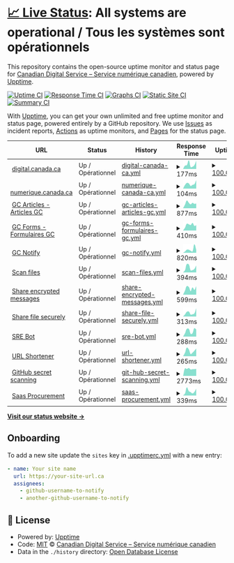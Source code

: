 # [📈 Live Status](https://cds-snc.github.io/status-statut): <!--live status--> **All systems are operational / Tous les systèmes sont opérationnels**

This repository contains the open-source uptime monitor and status page for [Canadian Digital Service – Service numérique canadien](https://digital.canada.ca), powered by [Upptime](https://github.com/upptime/upptime).

[![Uptime CI](https://github.com/cds-snc/status-statut/workflows/Uptime%20CI/badge.svg)](https://github.com/cds-snc/status-statut/actions?query=workflow%3A%22Uptime+CI%22)
[![Response Time CI](https://github.com/cds-snc/status-statut/workflows/Response%20Time%20CI/badge.svg)](https://github.com/cds-snc/status-statut/actions?query=workflow%3A%22Response+Time+CI%22)
[![Graphs CI](https://github.com/cds-snc/status-statut/workflows/Graphs%20CI/badge.svg)](https://github.com/cds-snc/status-statut/actions?query=workflow%3A%22Graphs+CI%22)
[![Static Site CI](https://github.com/cds-snc/status-statut/workflows/Static%20Site%20CI/badge.svg)](https://github.com/cds-snc/status-statut/actions?query=workflow%3A%22Static+Site+CI%22)
[![Summary CI](https://github.com/cds-snc/status-statut/workflows/Summary%20CI/badge.svg)](https://github.com/cds-snc/status-statut/actions?query=workflow%3A%22Summary+CI%22)

With [Upptime](https://upptime.js.org), you can get your own unlimited and free uptime monitor and status page, powered entirely by a GitHub repository. We use [Issues](https://github.com/cds-snc/status-statut/issues) as incident reports, [Actions](https://github.com/cds-snc/status-statut/actions) as uptime monitors, and [Pages](https://cds-snc.github.io/status-statut) for the status page.

<!--start: status pages-->
<!-- This summary is generated by Upptime (https://github.com/upptime/upptime) -->
<!-- Do not edit this manually, your changes will be overwritten -->
<!-- prettier-ignore -->
| URL | Status | History | Response Time | Uptime |
| --- | ------ | ------- | ------------- | ------ |
| <img alt="" src="https://icons.duckduckgo.com/ip3/digital.canada.ca.ico" height="13"> [digital.canada.ca](https://digital.canada.ca/) | Up / Opérationnel | [digital-canada-ca.yml](https://github.com/cds-snc/status-statut/commits/HEAD/history/digital-canada-ca.yml) | <details><summary><img alt="Response time graph" src="./graphs/digital-canada-ca/response-time-week.png" height="20"> 177ms</summary><br><a href="https://status-statut.cds-snc.ca/history/digital-canada-ca"><img alt="Response time 166" src="https://img.shields.io/endpoint?url=https%3A%2F%2Fraw.githubusercontent.com%2Fcds-snc%2Fstatus-statut%2FHEAD%2Fapi%2Fdigital-canada-ca%2Fresponse-time.json"></a><br><a href="https://status-statut.cds-snc.ca/history/digital-canada-ca"><img alt="24-hour response time 127" src="https://img.shields.io/endpoint?url=https%3A%2F%2Fraw.githubusercontent.com%2Fcds-snc%2Fstatus-statut%2FHEAD%2Fapi%2Fdigital-canada-ca%2Fresponse-time-day.json"></a><br><a href="https://status-statut.cds-snc.ca/history/digital-canada-ca"><img alt="7-day response time 177" src="https://img.shields.io/endpoint?url=https%3A%2F%2Fraw.githubusercontent.com%2Fcds-snc%2Fstatus-statut%2FHEAD%2Fapi%2Fdigital-canada-ca%2Fresponse-time-week.json"></a><br><a href="https://status-statut.cds-snc.ca/history/digital-canada-ca"><img alt="30-day response time 128" src="https://img.shields.io/endpoint?url=https%3A%2F%2Fraw.githubusercontent.com%2Fcds-snc%2Fstatus-statut%2FHEAD%2Fapi%2Fdigital-canada-ca%2Fresponse-time-month.json"></a><br><a href="https://status-statut.cds-snc.ca/history/digital-canada-ca"><img alt="1-year response time 166" src="https://img.shields.io/endpoint?url=https%3A%2F%2Fraw.githubusercontent.com%2Fcds-snc%2Fstatus-statut%2FHEAD%2Fapi%2Fdigital-canada-ca%2Fresponse-time-year.json"></a></details> | <details><summary><a href="https://status-statut.cds-snc.ca/history/digital-canada-ca">100.00%</a></summary><a href="https://status-statut.cds-snc.ca/history/digital-canada-ca"><img alt="All-time uptime 100.00%" src="https://img.shields.io/endpoint?url=https%3A%2F%2Fraw.githubusercontent.com%2Fcds-snc%2Fstatus-statut%2FHEAD%2Fapi%2Fdigital-canada-ca%2Fuptime.json"></a><br><a href="https://status-statut.cds-snc.ca/history/digital-canada-ca"><img alt="24-hour uptime 100.00%" src="https://img.shields.io/endpoint?url=https%3A%2F%2Fraw.githubusercontent.com%2Fcds-snc%2Fstatus-statut%2FHEAD%2Fapi%2Fdigital-canada-ca%2Fuptime-day.json"></a><br><a href="https://status-statut.cds-snc.ca/history/digital-canada-ca"><img alt="7-day uptime 100.00%" src="https://img.shields.io/endpoint?url=https%3A%2F%2Fraw.githubusercontent.com%2Fcds-snc%2Fstatus-statut%2FHEAD%2Fapi%2Fdigital-canada-ca%2Fuptime-week.json"></a><br><a href="https://status-statut.cds-snc.ca/history/digital-canada-ca"><img alt="30-day uptime 100.00%" src="https://img.shields.io/endpoint?url=https%3A%2F%2Fraw.githubusercontent.com%2Fcds-snc%2Fstatus-statut%2FHEAD%2Fapi%2Fdigital-canada-ca%2Fuptime-month.json"></a><br><a href="https://status-statut.cds-snc.ca/history/digital-canada-ca"><img alt="1-year uptime 100.00%" src="https://img.shields.io/endpoint?url=https%3A%2F%2Fraw.githubusercontent.com%2Fcds-snc%2Fstatus-statut%2FHEAD%2Fapi%2Fdigital-canada-ca%2Fuptime-year.json"></a></details>
| <img alt="" src="https://icons.duckduckgo.com/ip3/numerique.canada.ca.ico" height="13"> [numerique.canada.ca](https://numerique.canada.ca/) | Up / Opérationnel | [numerique-canada-ca.yml](https://github.com/cds-snc/status-statut/commits/HEAD/history/numerique-canada-ca.yml) | <details><summary><img alt="Response time graph" src="./graphs/numerique-canada-ca/response-time-week.png" height="20"> 104ms</summary><br><a href="https://status-statut.cds-snc.ca/history/numerique-canada-ca"><img alt="Response time 137" src="https://img.shields.io/endpoint?url=https%3A%2F%2Fraw.githubusercontent.com%2Fcds-snc%2Fstatus-statut%2FHEAD%2Fapi%2Fnumerique-canada-ca%2Fresponse-time.json"></a><br><a href="https://status-statut.cds-snc.ca/history/numerique-canada-ca"><img alt="24-hour response time 58" src="https://img.shields.io/endpoint?url=https%3A%2F%2Fraw.githubusercontent.com%2Fcds-snc%2Fstatus-statut%2FHEAD%2Fapi%2Fnumerique-canada-ca%2Fresponse-time-day.json"></a><br><a href="https://status-statut.cds-snc.ca/history/numerique-canada-ca"><img alt="7-day response time 104" src="https://img.shields.io/endpoint?url=https%3A%2F%2Fraw.githubusercontent.com%2Fcds-snc%2Fstatus-statut%2FHEAD%2Fapi%2Fnumerique-canada-ca%2Fresponse-time-week.json"></a><br><a href="https://status-statut.cds-snc.ca/history/numerique-canada-ca"><img alt="30-day response time 110" src="https://img.shields.io/endpoint?url=https%3A%2F%2Fraw.githubusercontent.com%2Fcds-snc%2Fstatus-statut%2FHEAD%2Fapi%2Fnumerique-canada-ca%2Fresponse-time-month.json"></a><br><a href="https://status-statut.cds-snc.ca/history/numerique-canada-ca"><img alt="1-year response time 137" src="https://img.shields.io/endpoint?url=https%3A%2F%2Fraw.githubusercontent.com%2Fcds-snc%2Fstatus-statut%2FHEAD%2Fapi%2Fnumerique-canada-ca%2Fresponse-time-year.json"></a></details> | <details><summary><a href="https://status-statut.cds-snc.ca/history/numerique-canada-ca">100.00%</a></summary><a href="https://status-statut.cds-snc.ca/history/numerique-canada-ca"><img alt="All-time uptime 100.00%" src="https://img.shields.io/endpoint?url=https%3A%2F%2Fraw.githubusercontent.com%2Fcds-snc%2Fstatus-statut%2FHEAD%2Fapi%2Fnumerique-canada-ca%2Fuptime.json"></a><br><a href="https://status-statut.cds-snc.ca/history/numerique-canada-ca"><img alt="24-hour uptime 100.00%" src="https://img.shields.io/endpoint?url=https%3A%2F%2Fraw.githubusercontent.com%2Fcds-snc%2Fstatus-statut%2FHEAD%2Fapi%2Fnumerique-canada-ca%2Fuptime-day.json"></a><br><a href="https://status-statut.cds-snc.ca/history/numerique-canada-ca"><img alt="7-day uptime 100.00%" src="https://img.shields.io/endpoint?url=https%3A%2F%2Fraw.githubusercontent.com%2Fcds-snc%2Fstatus-statut%2FHEAD%2Fapi%2Fnumerique-canada-ca%2Fuptime-week.json"></a><br><a href="https://status-statut.cds-snc.ca/history/numerique-canada-ca"><img alt="30-day uptime 100.00%" src="https://img.shields.io/endpoint?url=https%3A%2F%2Fraw.githubusercontent.com%2Fcds-snc%2Fstatus-statut%2FHEAD%2Fapi%2Fnumerique-canada-ca%2Fuptime-month.json"></a><br><a href="https://status-statut.cds-snc.ca/history/numerique-canada-ca"><img alt="1-year uptime 100.00%" src="https://img.shields.io/endpoint?url=https%3A%2F%2Fraw.githubusercontent.com%2Fcds-snc%2Fstatus-statut%2FHEAD%2Fapi%2Fnumerique-canada-ca%2Fuptime-year.json"></a></details>
| <img alt="" src="https://icons.duckduckgo.com/ip3/articles.alpha.canada.ca.ico" height="13"> [GC Articles - Articles GC](https://articles.alpha.canada.ca/sign-in-se-connecter/) | Up / Opérationnel | [gc-articles-articles-gc.yml](https://github.com/cds-snc/status-statut/commits/HEAD/history/gc-articles-articles-gc.yml) | <details><summary><img alt="Response time graph" src="./graphs/gc-articles-articles-gc/response-time-week.png" height="20"> 877ms</summary><br><a href="https://status-statut.cds-snc.ca/history/gc-articles-articles-gc"><img alt="Response time 720" src="https://img.shields.io/endpoint?url=https%3A%2F%2Fraw.githubusercontent.com%2Fcds-snc%2Fstatus-statut%2FHEAD%2Fapi%2Fgc-articles-articles-gc%2Fresponse-time.json"></a><br><a href="https://status-statut.cds-snc.ca/history/gc-articles-articles-gc"><img alt="24-hour response time 1177" src="https://img.shields.io/endpoint?url=https%3A%2F%2Fraw.githubusercontent.com%2Fcds-snc%2Fstatus-statut%2FHEAD%2Fapi%2Fgc-articles-articles-gc%2Fresponse-time-day.json"></a><br><a href="https://status-statut.cds-snc.ca/history/gc-articles-articles-gc"><img alt="7-day response time 877" src="https://img.shields.io/endpoint?url=https%3A%2F%2Fraw.githubusercontent.com%2Fcds-snc%2Fstatus-statut%2FHEAD%2Fapi%2Fgc-articles-articles-gc%2Fresponse-time-week.json"></a><br><a href="https://status-statut.cds-snc.ca/history/gc-articles-articles-gc"><img alt="30-day response time 752" src="https://img.shields.io/endpoint?url=https%3A%2F%2Fraw.githubusercontent.com%2Fcds-snc%2Fstatus-statut%2FHEAD%2Fapi%2Fgc-articles-articles-gc%2Fresponse-time-month.json"></a><br><a href="https://status-statut.cds-snc.ca/history/gc-articles-articles-gc"><img alt="1-year response time 720" src="https://img.shields.io/endpoint?url=https%3A%2F%2Fraw.githubusercontent.com%2Fcds-snc%2Fstatus-statut%2FHEAD%2Fapi%2Fgc-articles-articles-gc%2Fresponse-time-year.json"></a></details> | <details><summary><a href="https://status-statut.cds-snc.ca/history/gc-articles-articles-gc">100.00%</a></summary><a href="https://status-statut.cds-snc.ca/history/gc-articles-articles-gc"><img alt="All-time uptime 100.00%" src="https://img.shields.io/endpoint?url=https%3A%2F%2Fraw.githubusercontent.com%2Fcds-snc%2Fstatus-statut%2FHEAD%2Fapi%2Fgc-articles-articles-gc%2Fuptime.json"></a><br><a href="https://status-statut.cds-snc.ca/history/gc-articles-articles-gc"><img alt="24-hour uptime 100.00%" src="https://img.shields.io/endpoint?url=https%3A%2F%2Fraw.githubusercontent.com%2Fcds-snc%2Fstatus-statut%2FHEAD%2Fapi%2Fgc-articles-articles-gc%2Fuptime-day.json"></a><br><a href="https://status-statut.cds-snc.ca/history/gc-articles-articles-gc"><img alt="7-day uptime 100.00%" src="https://img.shields.io/endpoint?url=https%3A%2F%2Fraw.githubusercontent.com%2Fcds-snc%2Fstatus-statut%2FHEAD%2Fapi%2Fgc-articles-articles-gc%2Fuptime-week.json"></a><br><a href="https://status-statut.cds-snc.ca/history/gc-articles-articles-gc"><img alt="30-day uptime 100.00%" src="https://img.shields.io/endpoint?url=https%3A%2F%2Fraw.githubusercontent.com%2Fcds-snc%2Fstatus-statut%2FHEAD%2Fapi%2Fgc-articles-articles-gc%2Fuptime-month.json"></a><br><a href="https://status-statut.cds-snc.ca/history/gc-articles-articles-gc"><img alt="1-year uptime 100.00%" src="https://img.shields.io/endpoint?url=https%3A%2F%2Fraw.githubusercontent.com%2Fcds-snc%2Fstatus-statut%2FHEAD%2Fapi%2Fgc-articles-articles-gc%2Fuptime-year.json"></a></details>
| <img alt="" src="https://icons.duckduckgo.com/ip3/forms-formulaires.alpha.canada.ca.ico" height="13"> [GC Forms - Formulaires GC](https://forms-formulaires.alpha.canada.ca/) | Up / Opérationnel | [gc-forms-formulaires-gc.yml](https://github.com/cds-snc/status-statut/commits/HEAD/history/gc-forms-formulaires-gc.yml) | <details><summary><img alt="Response time graph" src="./graphs/gc-forms-formulaires-gc/response-time-week.png" height="20"> 410ms</summary><br><a href="https://status-statut.cds-snc.ca/history/gc-forms-formulaires-gc"><img alt="Response time 334" src="https://img.shields.io/endpoint?url=https%3A%2F%2Fraw.githubusercontent.com%2Fcds-snc%2Fstatus-statut%2FHEAD%2Fapi%2Fgc-forms-formulaires-gc%2Fresponse-time.json"></a><br><a href="https://status-statut.cds-snc.ca/history/gc-forms-formulaires-gc"><img alt="24-hour response time 439" src="https://img.shields.io/endpoint?url=https%3A%2F%2Fraw.githubusercontent.com%2Fcds-snc%2Fstatus-statut%2FHEAD%2Fapi%2Fgc-forms-formulaires-gc%2Fresponse-time-day.json"></a><br><a href="https://status-statut.cds-snc.ca/history/gc-forms-formulaires-gc"><img alt="7-day response time 410" src="https://img.shields.io/endpoint?url=https%3A%2F%2Fraw.githubusercontent.com%2Fcds-snc%2Fstatus-statut%2FHEAD%2Fapi%2Fgc-forms-formulaires-gc%2Fresponse-time-week.json"></a><br><a href="https://status-statut.cds-snc.ca/history/gc-forms-formulaires-gc"><img alt="30-day response time 299" src="https://img.shields.io/endpoint?url=https%3A%2F%2Fraw.githubusercontent.com%2Fcds-snc%2Fstatus-statut%2FHEAD%2Fapi%2Fgc-forms-formulaires-gc%2Fresponse-time-month.json"></a><br><a href="https://status-statut.cds-snc.ca/history/gc-forms-formulaires-gc"><img alt="1-year response time 334" src="https://img.shields.io/endpoint?url=https%3A%2F%2Fraw.githubusercontent.com%2Fcds-snc%2Fstatus-statut%2FHEAD%2Fapi%2Fgc-forms-formulaires-gc%2Fresponse-time-year.json"></a></details> | <details><summary><a href="https://status-statut.cds-snc.ca/history/gc-forms-formulaires-gc">100.00%</a></summary><a href="https://status-statut.cds-snc.ca/history/gc-forms-formulaires-gc"><img alt="All-time uptime 99.99%" src="https://img.shields.io/endpoint?url=https%3A%2F%2Fraw.githubusercontent.com%2Fcds-snc%2Fstatus-statut%2FHEAD%2Fapi%2Fgc-forms-formulaires-gc%2Fuptime.json"></a><br><a href="https://status-statut.cds-snc.ca/history/gc-forms-formulaires-gc"><img alt="24-hour uptime 100.00%" src="https://img.shields.io/endpoint?url=https%3A%2F%2Fraw.githubusercontent.com%2Fcds-snc%2Fstatus-statut%2FHEAD%2Fapi%2Fgc-forms-formulaires-gc%2Fuptime-day.json"></a><br><a href="https://status-statut.cds-snc.ca/history/gc-forms-formulaires-gc"><img alt="7-day uptime 100.00%" src="https://img.shields.io/endpoint?url=https%3A%2F%2Fraw.githubusercontent.com%2Fcds-snc%2Fstatus-statut%2FHEAD%2Fapi%2Fgc-forms-formulaires-gc%2Fuptime-week.json"></a><br><a href="https://status-statut.cds-snc.ca/history/gc-forms-formulaires-gc"><img alt="30-day uptime 100.00%" src="https://img.shields.io/endpoint?url=https%3A%2F%2Fraw.githubusercontent.com%2Fcds-snc%2Fstatus-statut%2FHEAD%2Fapi%2Fgc-forms-formulaires-gc%2Fuptime-month.json"></a><br><a href="https://status-statut.cds-snc.ca/history/gc-forms-formulaires-gc"><img alt="1-year uptime 99.99%" src="https://img.shields.io/endpoint?url=https%3A%2F%2Fraw.githubusercontent.com%2Fcds-snc%2Fstatus-statut%2FHEAD%2Fapi%2Fgc-forms-formulaires-gc%2Fuptime-year.json"></a></details>
| <img alt="" src="https://icons.duckduckgo.com/ip3/notification.canada.ca.ico" height="13"> [GC Notify](https://notification.canada.ca/) | Up / Opérationnel | [gc-notify.yml](https://github.com/cds-snc/status-statut/commits/HEAD/history/gc-notify.yml) | <details><summary><img alt="Response time graph" src="./graphs/gc-notify/response-time-week.png" height="20"> 820ms</summary><br><a href="https://status-statut.cds-snc.ca/history/gc-notify"><img alt="Response time 554" src="https://img.shields.io/endpoint?url=https%3A%2F%2Fraw.githubusercontent.com%2Fcds-snc%2Fstatus-statut%2FHEAD%2Fapi%2Fgc-notify%2Fresponse-time.json"></a><br><a href="https://status-statut.cds-snc.ca/history/gc-notify"><img alt="24-hour response time 1613" src="https://img.shields.io/endpoint?url=https%3A%2F%2Fraw.githubusercontent.com%2Fcds-snc%2Fstatus-statut%2FHEAD%2Fapi%2Fgc-notify%2Fresponse-time-day.json"></a><br><a href="https://status-statut.cds-snc.ca/history/gc-notify"><img alt="7-day response time 820" src="https://img.shields.io/endpoint?url=https%3A%2F%2Fraw.githubusercontent.com%2Fcds-snc%2Fstatus-statut%2FHEAD%2Fapi%2Fgc-notify%2Fresponse-time-week.json"></a><br><a href="https://status-statut.cds-snc.ca/history/gc-notify"><img alt="30-day response time 584" src="https://img.shields.io/endpoint?url=https%3A%2F%2Fraw.githubusercontent.com%2Fcds-snc%2Fstatus-statut%2FHEAD%2Fapi%2Fgc-notify%2Fresponse-time-month.json"></a><br><a href="https://status-statut.cds-snc.ca/history/gc-notify"><img alt="1-year response time 554" src="https://img.shields.io/endpoint?url=https%3A%2F%2Fraw.githubusercontent.com%2Fcds-snc%2Fstatus-statut%2FHEAD%2Fapi%2Fgc-notify%2Fresponse-time-year.json"></a></details> | <details><summary><a href="https://status-statut.cds-snc.ca/history/gc-notify">100.00%</a></summary><a href="https://status-statut.cds-snc.ca/history/gc-notify"><img alt="All-time uptime 99.99%" src="https://img.shields.io/endpoint?url=https%3A%2F%2Fraw.githubusercontent.com%2Fcds-snc%2Fstatus-statut%2FHEAD%2Fapi%2Fgc-notify%2Fuptime.json"></a><br><a href="https://status-statut.cds-snc.ca/history/gc-notify"><img alt="24-hour uptime 100.00%" src="https://img.shields.io/endpoint?url=https%3A%2F%2Fraw.githubusercontent.com%2Fcds-snc%2Fstatus-statut%2FHEAD%2Fapi%2Fgc-notify%2Fuptime-day.json"></a><br><a href="https://status-statut.cds-snc.ca/history/gc-notify"><img alt="7-day uptime 100.00%" src="https://img.shields.io/endpoint?url=https%3A%2F%2Fraw.githubusercontent.com%2Fcds-snc%2Fstatus-statut%2FHEAD%2Fapi%2Fgc-notify%2Fuptime-week.json"></a><br><a href="https://status-statut.cds-snc.ca/history/gc-notify"><img alt="30-day uptime 100.00%" src="https://img.shields.io/endpoint?url=https%3A%2F%2Fraw.githubusercontent.com%2Fcds-snc%2Fstatus-statut%2FHEAD%2Fapi%2Fgc-notify%2Fuptime-month.json"></a><br><a href="https://status-statut.cds-snc.ca/history/gc-notify"><img alt="1-year uptime 99.99%" src="https://img.shields.io/endpoint?url=https%3A%2F%2Fraw.githubusercontent.com%2Fcds-snc%2Fstatus-statut%2FHEAD%2Fapi%2Fgc-notify%2Fuptime-year.json"></a></details>
| <img alt="" src="https://icons.duckduckgo.com/ip3/scan-files.alpha.canada.ca.ico" height="13"> [Scan files](https://scan-files.alpha.canada.ca/healthcheck) | Up / Opérationnel | [scan-files.yml](https://github.com/cds-snc/status-statut/commits/HEAD/history/scan-files.yml) | <details><summary><img alt="Response time graph" src="./graphs/scan-files/response-time-week.png" height="20"> 394ms</summary><br><a href="https://status-statut.cds-snc.ca/history/scan-files"><img alt="Response time 346" src="https://img.shields.io/endpoint?url=https%3A%2F%2Fraw.githubusercontent.com%2Fcds-snc%2Fstatus-statut%2FHEAD%2Fapi%2Fscan-files%2Fresponse-time.json"></a><br><a href="https://status-statut.cds-snc.ca/history/scan-files"><img alt="24-hour response time 311" src="https://img.shields.io/endpoint?url=https%3A%2F%2Fraw.githubusercontent.com%2Fcds-snc%2Fstatus-statut%2FHEAD%2Fapi%2Fscan-files%2Fresponse-time-day.json"></a><br><a href="https://status-statut.cds-snc.ca/history/scan-files"><img alt="7-day response time 394" src="https://img.shields.io/endpoint?url=https%3A%2F%2Fraw.githubusercontent.com%2Fcds-snc%2Fstatus-statut%2FHEAD%2Fapi%2Fscan-files%2Fresponse-time-week.json"></a><br><a href="https://status-statut.cds-snc.ca/history/scan-files"><img alt="30-day response time 288" src="https://img.shields.io/endpoint?url=https%3A%2F%2Fraw.githubusercontent.com%2Fcds-snc%2Fstatus-statut%2FHEAD%2Fapi%2Fscan-files%2Fresponse-time-month.json"></a><br><a href="https://status-statut.cds-snc.ca/history/scan-files"><img alt="1-year response time 346" src="https://img.shields.io/endpoint?url=https%3A%2F%2Fraw.githubusercontent.com%2Fcds-snc%2Fstatus-statut%2FHEAD%2Fapi%2Fscan-files%2Fresponse-time-year.json"></a></details> | <details><summary><a href="https://status-statut.cds-snc.ca/history/scan-files">100.00%</a></summary><a href="https://status-statut.cds-snc.ca/history/scan-files"><img alt="All-time uptime 99.92%" src="https://img.shields.io/endpoint?url=https%3A%2F%2Fraw.githubusercontent.com%2Fcds-snc%2Fstatus-statut%2FHEAD%2Fapi%2Fscan-files%2Fuptime.json"></a><br><a href="https://status-statut.cds-snc.ca/history/scan-files"><img alt="24-hour uptime 100.00%" src="https://img.shields.io/endpoint?url=https%3A%2F%2Fraw.githubusercontent.com%2Fcds-snc%2Fstatus-statut%2FHEAD%2Fapi%2Fscan-files%2Fuptime-day.json"></a><br><a href="https://status-statut.cds-snc.ca/history/scan-files"><img alt="7-day uptime 100.00%" src="https://img.shields.io/endpoint?url=https%3A%2F%2Fraw.githubusercontent.com%2Fcds-snc%2Fstatus-statut%2FHEAD%2Fapi%2Fscan-files%2Fuptime-week.json"></a><br><a href="https://status-statut.cds-snc.ca/history/scan-files"><img alt="30-day uptime 100.00%" src="https://img.shields.io/endpoint?url=https%3A%2F%2Fraw.githubusercontent.com%2Fcds-snc%2Fstatus-statut%2FHEAD%2Fapi%2Fscan-files%2Fuptime-month.json"></a><br><a href="https://status-statut.cds-snc.ca/history/scan-files"><img alt="1-year uptime 99.92%" src="https://img.shields.io/endpoint?url=https%3A%2F%2Fraw.githubusercontent.com%2Fcds-snc%2Fstatus-statut%2FHEAD%2Fapi%2Fscan-files%2Fuptime-year.json"></a></details>
| <img alt="" src="https://icons.duckduckgo.com/ip3/encrypted-message.cdssandbox.xyz.ico" height="13"> [Share encrypted messages](https://encrypted-message.cdssandbox.xyz/) | Up / Opérationnel | [share-encrypted-messages.yml](https://github.com/cds-snc/status-statut/commits/HEAD/history/share-encrypted-messages.yml) | <details><summary><img alt="Response time graph" src="./graphs/share-encrypted-messages/response-time-week.png" height="20"> 599ms</summary><br><a href="https://status-statut.cds-snc.ca/history/share-encrypted-messages"><img alt="Response time 516" src="https://img.shields.io/endpoint?url=https%3A%2F%2Fraw.githubusercontent.com%2Fcds-snc%2Fstatus-statut%2FHEAD%2Fapi%2Fshare-encrypted-messages%2Fresponse-time.json"></a><br><a href="https://status-statut.cds-snc.ca/history/share-encrypted-messages"><img alt="24-hour response time 547" src="https://img.shields.io/endpoint?url=https%3A%2F%2Fraw.githubusercontent.com%2Fcds-snc%2Fstatus-statut%2FHEAD%2Fapi%2Fshare-encrypted-messages%2Fresponse-time-day.json"></a><br><a href="https://status-statut.cds-snc.ca/history/share-encrypted-messages"><img alt="7-day response time 599" src="https://img.shields.io/endpoint?url=https%3A%2F%2Fraw.githubusercontent.com%2Fcds-snc%2Fstatus-statut%2FHEAD%2Fapi%2Fshare-encrypted-messages%2Fresponse-time-week.json"></a><br><a href="https://status-statut.cds-snc.ca/history/share-encrypted-messages"><img alt="30-day response time 516" src="https://img.shields.io/endpoint?url=https%3A%2F%2Fraw.githubusercontent.com%2Fcds-snc%2Fstatus-statut%2FHEAD%2Fapi%2Fshare-encrypted-messages%2Fresponse-time-month.json"></a><br><a href="https://status-statut.cds-snc.ca/history/share-encrypted-messages"><img alt="1-year response time 516" src="https://img.shields.io/endpoint?url=https%3A%2F%2Fraw.githubusercontent.com%2Fcds-snc%2Fstatus-statut%2FHEAD%2Fapi%2Fshare-encrypted-messages%2Fresponse-time-year.json"></a></details> | <details><summary><a href="https://status-statut.cds-snc.ca/history/share-encrypted-messages">100.00%</a></summary><a href="https://status-statut.cds-snc.ca/history/share-encrypted-messages"><img alt="All-time uptime 100.00%" src="https://img.shields.io/endpoint?url=https%3A%2F%2Fraw.githubusercontent.com%2Fcds-snc%2Fstatus-statut%2FHEAD%2Fapi%2Fshare-encrypted-messages%2Fuptime.json"></a><br><a href="https://status-statut.cds-snc.ca/history/share-encrypted-messages"><img alt="24-hour uptime 100.00%" src="https://img.shields.io/endpoint?url=https%3A%2F%2Fraw.githubusercontent.com%2Fcds-snc%2Fstatus-statut%2FHEAD%2Fapi%2Fshare-encrypted-messages%2Fuptime-day.json"></a><br><a href="https://status-statut.cds-snc.ca/history/share-encrypted-messages"><img alt="7-day uptime 100.00%" src="https://img.shields.io/endpoint?url=https%3A%2F%2Fraw.githubusercontent.com%2Fcds-snc%2Fstatus-statut%2FHEAD%2Fapi%2Fshare-encrypted-messages%2Fuptime-week.json"></a><br><a href="https://status-statut.cds-snc.ca/history/share-encrypted-messages"><img alt="30-day uptime 100.00%" src="https://img.shields.io/endpoint?url=https%3A%2F%2Fraw.githubusercontent.com%2Fcds-snc%2Fstatus-statut%2FHEAD%2Fapi%2Fshare-encrypted-messages%2Fuptime-month.json"></a><br><a href="https://status-statut.cds-snc.ca/history/share-encrypted-messages"><img alt="1-year uptime 100.00%" src="https://img.shields.io/endpoint?url=https%3A%2F%2Fraw.githubusercontent.com%2Fcds-snc%2Fstatus-statut%2FHEAD%2Fapi%2Fshare-encrypted-messages%2Fuptime-year.json"></a></details>
| <img alt="" src="https://icons.duckduckgo.com/ip3/share-files.cdssandbox.xyz.ico" height="13"> [Share file securely](https://share-files.cdssandbox.xyz/healthcheck) | Up / Opérationnel | [share-file-securely.yml](https://github.com/cds-snc/status-statut/commits/HEAD/history/share-file-securely.yml) | <details><summary><img alt="Response time graph" src="./graphs/share-file-securely/response-time-week.png" height="20"> 313ms</summary><br><a href="https://status-statut.cds-snc.ca/history/share-file-securely"><img alt="Response time 305" src="https://img.shields.io/endpoint?url=https%3A%2F%2Fraw.githubusercontent.com%2Fcds-snc%2Fstatus-statut%2FHEAD%2Fapi%2Fshare-file-securely%2Fresponse-time.json"></a><br><a href="https://status-statut.cds-snc.ca/history/share-file-securely"><img alt="24-hour response time 506" src="https://img.shields.io/endpoint?url=https%3A%2F%2Fraw.githubusercontent.com%2Fcds-snc%2Fstatus-statut%2FHEAD%2Fapi%2Fshare-file-securely%2Fresponse-time-day.json"></a><br><a href="https://status-statut.cds-snc.ca/history/share-file-securely"><img alt="7-day response time 313" src="https://img.shields.io/endpoint?url=https%3A%2F%2Fraw.githubusercontent.com%2Fcds-snc%2Fstatus-statut%2FHEAD%2Fapi%2Fshare-file-securely%2Fresponse-time-week.json"></a><br><a href="https://status-statut.cds-snc.ca/history/share-file-securely"><img alt="30-day response time 229" src="https://img.shields.io/endpoint?url=https%3A%2F%2Fraw.githubusercontent.com%2Fcds-snc%2Fstatus-statut%2FHEAD%2Fapi%2Fshare-file-securely%2Fresponse-time-month.json"></a><br><a href="https://status-statut.cds-snc.ca/history/share-file-securely"><img alt="1-year response time 305" src="https://img.shields.io/endpoint?url=https%3A%2F%2Fraw.githubusercontent.com%2Fcds-snc%2Fstatus-statut%2FHEAD%2Fapi%2Fshare-file-securely%2Fresponse-time-year.json"></a></details> | <details><summary><a href="https://status-statut.cds-snc.ca/history/share-file-securely">100.00%</a></summary><a href="https://status-statut.cds-snc.ca/history/share-file-securely"><img alt="All-time uptime 100.00%" src="https://img.shields.io/endpoint?url=https%3A%2F%2Fraw.githubusercontent.com%2Fcds-snc%2Fstatus-statut%2FHEAD%2Fapi%2Fshare-file-securely%2Fuptime.json"></a><br><a href="https://status-statut.cds-snc.ca/history/share-file-securely"><img alt="24-hour uptime 100.00%" src="https://img.shields.io/endpoint?url=https%3A%2F%2Fraw.githubusercontent.com%2Fcds-snc%2Fstatus-statut%2FHEAD%2Fapi%2Fshare-file-securely%2Fuptime-day.json"></a><br><a href="https://status-statut.cds-snc.ca/history/share-file-securely"><img alt="7-day uptime 100.00%" src="https://img.shields.io/endpoint?url=https%3A%2F%2Fraw.githubusercontent.com%2Fcds-snc%2Fstatus-statut%2FHEAD%2Fapi%2Fshare-file-securely%2Fuptime-week.json"></a><br><a href="https://status-statut.cds-snc.ca/history/share-file-securely"><img alt="30-day uptime 100.00%" src="https://img.shields.io/endpoint?url=https%3A%2F%2Fraw.githubusercontent.com%2Fcds-snc%2Fstatus-statut%2FHEAD%2Fapi%2Fshare-file-securely%2Fuptime-month.json"></a><br><a href="https://status-statut.cds-snc.ca/history/share-file-securely"><img alt="1-year uptime 100.00%" src="https://img.shields.io/endpoint?url=https%3A%2F%2Fraw.githubusercontent.com%2Fcds-snc%2Fstatus-statut%2FHEAD%2Fapi%2Fshare-file-securely%2Fuptime-year.json"></a></details>
| <img alt="" src="https://icons.duckduckgo.com/ip3/sre-bot.cdssandbox.xyz.ico" height="13"> [SRE Bot](https://sre-bot.cdssandbox.xyz/version) | Up / Opérationnel | [sre-bot.yml](https://github.com/cds-snc/status-statut/commits/HEAD/history/sre-bot.yml) | <details><summary><img alt="Response time graph" src="./graphs/sre-bot/response-time-week.png" height="20"> 288ms</summary><br><a href="https://status-statut.cds-snc.ca/history/sre-bot"><img alt="Response time 256" src="https://img.shields.io/endpoint?url=https%3A%2F%2Fraw.githubusercontent.com%2Fcds-snc%2Fstatus-statut%2FHEAD%2Fapi%2Fsre-bot%2Fresponse-time.json"></a><br><a href="https://status-statut.cds-snc.ca/history/sre-bot"><img alt="24-hour response time 341" src="https://img.shields.io/endpoint?url=https%3A%2F%2Fraw.githubusercontent.com%2Fcds-snc%2Fstatus-statut%2FHEAD%2Fapi%2Fsre-bot%2Fresponse-time-day.json"></a><br><a href="https://status-statut.cds-snc.ca/history/sre-bot"><img alt="7-day response time 288" src="https://img.shields.io/endpoint?url=https%3A%2F%2Fraw.githubusercontent.com%2Fcds-snc%2Fstatus-statut%2FHEAD%2Fapi%2Fsre-bot%2Fresponse-time-week.json"></a><br><a href="https://status-statut.cds-snc.ca/history/sre-bot"><img alt="30-day response time 216" src="https://img.shields.io/endpoint?url=https%3A%2F%2Fraw.githubusercontent.com%2Fcds-snc%2Fstatus-statut%2FHEAD%2Fapi%2Fsre-bot%2Fresponse-time-month.json"></a><br><a href="https://status-statut.cds-snc.ca/history/sre-bot"><img alt="1-year response time 256" src="https://img.shields.io/endpoint?url=https%3A%2F%2Fraw.githubusercontent.com%2Fcds-snc%2Fstatus-statut%2FHEAD%2Fapi%2Fsre-bot%2Fresponse-time-year.json"></a></details> | <details><summary><a href="https://status-statut.cds-snc.ca/history/sre-bot">100.00%</a></summary><a href="https://status-statut.cds-snc.ca/history/sre-bot"><img alt="All-time uptime 100.00%" src="https://img.shields.io/endpoint?url=https%3A%2F%2Fraw.githubusercontent.com%2Fcds-snc%2Fstatus-statut%2FHEAD%2Fapi%2Fsre-bot%2Fuptime.json"></a><br><a href="https://status-statut.cds-snc.ca/history/sre-bot"><img alt="24-hour uptime 100.00%" src="https://img.shields.io/endpoint?url=https%3A%2F%2Fraw.githubusercontent.com%2Fcds-snc%2Fstatus-statut%2FHEAD%2Fapi%2Fsre-bot%2Fuptime-day.json"></a><br><a href="https://status-statut.cds-snc.ca/history/sre-bot"><img alt="7-day uptime 100.00%" src="https://img.shields.io/endpoint?url=https%3A%2F%2Fraw.githubusercontent.com%2Fcds-snc%2Fstatus-statut%2FHEAD%2Fapi%2Fsre-bot%2Fuptime-week.json"></a><br><a href="https://status-statut.cds-snc.ca/history/sre-bot"><img alt="30-day uptime 100.00%" src="https://img.shields.io/endpoint?url=https%3A%2F%2Fraw.githubusercontent.com%2Fcds-snc%2Fstatus-statut%2FHEAD%2Fapi%2Fsre-bot%2Fuptime-month.json"></a><br><a href="https://status-statut.cds-snc.ca/history/sre-bot"><img alt="1-year uptime 100.00%" src="https://img.shields.io/endpoint?url=https%3A%2F%2Fraw.githubusercontent.com%2Fcds-snc%2Fstatus-statut%2FHEAD%2Fapi%2Fsre-bot%2Fuptime-year.json"></a></details>
| <img alt="" src="https://icons.duckduckgo.com/ip3/o.alpha.canada.ca.ico" height="13"> [URL Shortener](https://o.alpha.canada.ca/version) | Up / Opérationnel | [url-shortener.yml](https://github.com/cds-snc/status-statut/commits/HEAD/history/url-shortener.yml) | <details><summary><img alt="Response time graph" src="./graphs/url-shortener/response-time-week.png" height="20"> 265ms</summary><br><a href="https://status-statut.cds-snc.ca/history/url-shortener"><img alt="Response time 282" src="https://img.shields.io/endpoint?url=https%3A%2F%2Fraw.githubusercontent.com%2Fcds-snc%2Fstatus-statut%2FHEAD%2Fapi%2Furl-shortener%2Fresponse-time.json"></a><br><a href="https://status-statut.cds-snc.ca/history/url-shortener"><img alt="24-hour response time 310" src="https://img.shields.io/endpoint?url=https%3A%2F%2Fraw.githubusercontent.com%2Fcds-snc%2Fstatus-statut%2FHEAD%2Fapi%2Furl-shortener%2Fresponse-time-day.json"></a><br><a href="https://status-statut.cds-snc.ca/history/url-shortener"><img alt="7-day response time 265" src="https://img.shields.io/endpoint?url=https%3A%2F%2Fraw.githubusercontent.com%2Fcds-snc%2Fstatus-statut%2FHEAD%2Fapi%2Furl-shortener%2Fresponse-time-week.json"></a><br><a href="https://status-statut.cds-snc.ca/history/url-shortener"><img alt="30-day response time 245" src="https://img.shields.io/endpoint?url=https%3A%2F%2Fraw.githubusercontent.com%2Fcds-snc%2Fstatus-statut%2FHEAD%2Fapi%2Furl-shortener%2Fresponse-time-month.json"></a><br><a href="https://status-statut.cds-snc.ca/history/url-shortener"><img alt="1-year response time 282" src="https://img.shields.io/endpoint?url=https%3A%2F%2Fraw.githubusercontent.com%2Fcds-snc%2Fstatus-statut%2FHEAD%2Fapi%2Furl-shortener%2Fresponse-time-year.json"></a></details> | <details><summary><a href="https://status-statut.cds-snc.ca/history/url-shortener">100.00%</a></summary><a href="https://status-statut.cds-snc.ca/history/url-shortener"><img alt="All-time uptime 99.99%" src="https://img.shields.io/endpoint?url=https%3A%2F%2Fraw.githubusercontent.com%2Fcds-snc%2Fstatus-statut%2FHEAD%2Fapi%2Furl-shortener%2Fuptime.json"></a><br><a href="https://status-statut.cds-snc.ca/history/url-shortener"><img alt="24-hour uptime 100.00%" src="https://img.shields.io/endpoint?url=https%3A%2F%2Fraw.githubusercontent.com%2Fcds-snc%2Fstatus-statut%2FHEAD%2Fapi%2Furl-shortener%2Fuptime-day.json"></a><br><a href="https://status-statut.cds-snc.ca/history/url-shortener"><img alt="7-day uptime 100.00%" src="https://img.shields.io/endpoint?url=https%3A%2F%2Fraw.githubusercontent.com%2Fcds-snc%2Fstatus-statut%2FHEAD%2Fapi%2Furl-shortener%2Fuptime-week.json"></a><br><a href="https://status-statut.cds-snc.ca/history/url-shortener"><img alt="30-day uptime 100.00%" src="https://img.shields.io/endpoint?url=https%3A%2F%2Fraw.githubusercontent.com%2Fcds-snc%2Fstatus-statut%2FHEAD%2Fapi%2Furl-shortener%2Fuptime-month.json"></a><br><a href="https://status-statut.cds-snc.ca/history/url-shortener"><img alt="1-year uptime 99.99%" src="https://img.shields.io/endpoint?url=https%3A%2F%2Fraw.githubusercontent.com%2Fcds-snc%2Fstatus-statut%2FHEAD%2Fapi%2Furl-shortener%2Fuptime-year.json"></a></details>
| <img alt="" src="https://icons.duckduckgo.com/ip3/github-secret-scanning.alpha.canada.ca.ico" height="13"> [GitHub secret scanning](https://github-secret-scanning.alpha.canada.ca/healthcheck) | Up / Opérationnel | [git-hub-secret-scanning.yml](https://github.com/cds-snc/status-statut/commits/HEAD/history/git-hub-secret-scanning.yml) | <details><summary><img alt="Response time graph" src="./graphs/git-hub-secret-scanning/response-time-week.png" height="20"> 2773ms</summary><br><a href="https://status-statut.cds-snc.ca/history/git-hub-secret-scanning"><img alt="Response time 2533" src="https://img.shields.io/endpoint?url=https%3A%2F%2Fraw.githubusercontent.com%2Fcds-snc%2Fstatus-statut%2FHEAD%2Fapi%2Fgit-hub-secret-scanning%2Fresponse-time.json"></a><br><a href="https://status-statut.cds-snc.ca/history/git-hub-secret-scanning"><img alt="24-hour response time 2934" src="https://img.shields.io/endpoint?url=https%3A%2F%2Fraw.githubusercontent.com%2Fcds-snc%2Fstatus-statut%2FHEAD%2Fapi%2Fgit-hub-secret-scanning%2Fresponse-time-day.json"></a><br><a href="https://status-statut.cds-snc.ca/history/git-hub-secret-scanning"><img alt="7-day response time 2773" src="https://img.shields.io/endpoint?url=https%3A%2F%2Fraw.githubusercontent.com%2Fcds-snc%2Fstatus-statut%2FHEAD%2Fapi%2Fgit-hub-secret-scanning%2Fresponse-time-week.json"></a><br><a href="https://status-statut.cds-snc.ca/history/git-hub-secret-scanning"><img alt="30-day response time 2408" src="https://img.shields.io/endpoint?url=https%3A%2F%2Fraw.githubusercontent.com%2Fcds-snc%2Fstatus-statut%2FHEAD%2Fapi%2Fgit-hub-secret-scanning%2Fresponse-time-month.json"></a><br><a href="https://status-statut.cds-snc.ca/history/git-hub-secret-scanning"><img alt="1-year response time 2533" src="https://img.shields.io/endpoint?url=https%3A%2F%2Fraw.githubusercontent.com%2Fcds-snc%2Fstatus-statut%2FHEAD%2Fapi%2Fgit-hub-secret-scanning%2Fresponse-time-year.json"></a></details> | <details><summary><a href="https://status-statut.cds-snc.ca/history/git-hub-secret-scanning">100.00%</a></summary><a href="https://status-statut.cds-snc.ca/history/git-hub-secret-scanning"><img alt="All-time uptime 99.98%" src="https://img.shields.io/endpoint?url=https%3A%2F%2Fraw.githubusercontent.com%2Fcds-snc%2Fstatus-statut%2FHEAD%2Fapi%2Fgit-hub-secret-scanning%2Fuptime.json"></a><br><a href="https://status-statut.cds-snc.ca/history/git-hub-secret-scanning"><img alt="24-hour uptime 100.00%" src="https://img.shields.io/endpoint?url=https%3A%2F%2Fraw.githubusercontent.com%2Fcds-snc%2Fstatus-statut%2FHEAD%2Fapi%2Fgit-hub-secret-scanning%2Fuptime-day.json"></a><br><a href="https://status-statut.cds-snc.ca/history/git-hub-secret-scanning"><img alt="7-day uptime 100.00%" src="https://img.shields.io/endpoint?url=https%3A%2F%2Fraw.githubusercontent.com%2Fcds-snc%2Fstatus-statut%2FHEAD%2Fapi%2Fgit-hub-secret-scanning%2Fuptime-week.json"></a><br><a href="https://status-statut.cds-snc.ca/history/git-hub-secret-scanning"><img alt="30-day uptime 100.00%" src="https://img.shields.io/endpoint?url=https%3A%2F%2Fraw.githubusercontent.com%2Fcds-snc%2Fstatus-statut%2FHEAD%2Fapi%2Fgit-hub-secret-scanning%2Fuptime-month.json"></a><br><a href="https://status-statut.cds-snc.ca/history/git-hub-secret-scanning"><img alt="1-year uptime 99.98%" src="https://img.shields.io/endpoint?url=https%3A%2F%2Fraw.githubusercontent.com%2Fcds-snc%2Fstatus-statut%2FHEAD%2Fapi%2Fgit-hub-secret-scanning%2Fuptime-year.json"></a></details>
| <img alt="" src="https://icons.duckduckgo.com/ip3/saas.cdssandbox.xyz.ico" height="13"> [Saas Procurement](https://saas.cdssandbox.xyz/health) | Up / Opérationnel | [saas-procurement.yml](https://github.com/cds-snc/status-statut/commits/HEAD/history/saas-procurement.yml) | <details><summary><img alt="Response time graph" src="./graphs/saas-procurement/response-time-week.png" height="20"> 339ms</summary><br><a href="https://status-statut.cds-snc.ca/history/saas-procurement"><img alt="Response time 225" src="https://img.shields.io/endpoint?url=https%3A%2F%2Fraw.githubusercontent.com%2Fcds-snc%2Fstatus-statut%2FHEAD%2Fapi%2Fsaas-procurement%2Fresponse-time.json"></a><br><a href="https://status-statut.cds-snc.ca/history/saas-procurement"><img alt="24-hour response time 474" src="https://img.shields.io/endpoint?url=https%3A%2F%2Fraw.githubusercontent.com%2Fcds-snc%2Fstatus-statut%2FHEAD%2Fapi%2Fsaas-procurement%2Fresponse-time-day.json"></a><br><a href="https://status-statut.cds-snc.ca/history/saas-procurement"><img alt="7-day response time 339" src="https://img.shields.io/endpoint?url=https%3A%2F%2Fraw.githubusercontent.com%2Fcds-snc%2Fstatus-statut%2FHEAD%2Fapi%2Fsaas-procurement%2Fresponse-time-week.json"></a><br><a href="https://status-statut.cds-snc.ca/history/saas-procurement"><img alt="30-day response time 210" src="https://img.shields.io/endpoint?url=https%3A%2F%2Fraw.githubusercontent.com%2Fcds-snc%2Fstatus-statut%2FHEAD%2Fapi%2Fsaas-procurement%2Fresponse-time-month.json"></a><br><a href="https://status-statut.cds-snc.ca/history/saas-procurement"><img alt="1-year response time 225" src="https://img.shields.io/endpoint?url=https%3A%2F%2Fraw.githubusercontent.com%2Fcds-snc%2Fstatus-statut%2FHEAD%2Fapi%2Fsaas-procurement%2Fresponse-time-year.json"></a></details> | <details><summary><a href="https://status-statut.cds-snc.ca/history/saas-procurement">100.00%</a></summary><a href="https://status-statut.cds-snc.ca/history/saas-procurement"><img alt="All-time uptime 99.93%" src="https://img.shields.io/endpoint?url=https%3A%2F%2Fraw.githubusercontent.com%2Fcds-snc%2Fstatus-statut%2FHEAD%2Fapi%2Fsaas-procurement%2Fuptime.json"></a><br><a href="https://status-statut.cds-snc.ca/history/saas-procurement"><img alt="24-hour uptime 100.00%" src="https://img.shields.io/endpoint?url=https%3A%2F%2Fraw.githubusercontent.com%2Fcds-snc%2Fstatus-statut%2FHEAD%2Fapi%2Fsaas-procurement%2Fuptime-day.json"></a><br><a href="https://status-statut.cds-snc.ca/history/saas-procurement"><img alt="7-day uptime 100.00%" src="https://img.shields.io/endpoint?url=https%3A%2F%2Fraw.githubusercontent.com%2Fcds-snc%2Fstatus-statut%2FHEAD%2Fapi%2Fsaas-procurement%2Fuptime-week.json"></a><br><a href="https://status-statut.cds-snc.ca/history/saas-procurement"><img alt="30-day uptime 99.91%" src="https://img.shields.io/endpoint?url=https%3A%2F%2Fraw.githubusercontent.com%2Fcds-snc%2Fstatus-statut%2FHEAD%2Fapi%2Fsaas-procurement%2Fuptime-month.json"></a><br><a href="https://status-statut.cds-snc.ca/history/saas-procurement"><img alt="1-year uptime 99.93%" src="https://img.shields.io/endpoint?url=https%3A%2F%2Fraw.githubusercontent.com%2Fcds-snc%2Fstatus-statut%2FHEAD%2Fapi%2Fsaas-procurement%2Fuptime-year.json"></a></details>

<!--end: status pages-->

[**Visit our status website →**](https://cds-snc.github.io/status-statut)

## Onboarding

To add a new site update the `sites` key in [.upptimerc.yml](https://github.com/cds-snc/status-statut/blob/main/.upptimerc.yml#L5) with a new entry:

```yaml
- name: Your site name
  url: https://your-site-url.ca
  assignees:
    - github-username-to-notify
    - another-github-username-to-notify
```

## 📄 License

- Powered by: [Upptime](https://github.com/upptime/upptime)
- Code: [MIT](./LICENSE) © [Canadian Digital Service – Service numérique canadien](https://digital.canada.ca)
- Data in the `./history` directory: [Open Database License](https://opendatacommons.org/licenses/odbl/1-0/)
